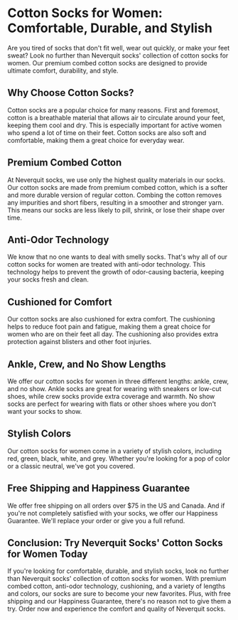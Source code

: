 # Cotton Socks for Women: Comfortable, Durable, and Stylish

Are you tired of socks that don't fit well, wear out quickly, or make your feet sweat? Look no further than Neverquit socks' collection of cotton socks for women. Our premium combed cotton socks are designed to provide ultimate comfort, durability, and style.

## Why Choose Cotton Socks?

Cotton socks are a popular choice for many reasons. First and foremost, cotton is a breathable material that allows air to circulate around your feet, keeping them cool and dry. This is especially important for active women who spend a lot of time on their feet. Cotton socks are also soft and comfortable, making them a great choice for everyday wear.

## Premium Combed Cotton

At Neverquit socks, we use only the highest quality materials in our socks. Our cotton socks are made from premium combed cotton, which is a softer and more durable version of regular cotton. Combing the cotton removes any impurities and short fibers, resulting in a smoother and stronger yarn. This means our socks are less likely to pill, shrink, or lose their shape over time.

## Anti-Odor Technology

We know that no one wants to deal with smelly socks. That's why all of our cotton socks for women are treated with anti-odor technology. This technology helps to prevent the growth of odor-causing bacteria, keeping your socks fresh and clean.

## Cushioned for Comfort

Our cotton socks are also cushioned for extra comfort. The cushioning helps to reduce foot pain and fatigue, making them a great choice for women who are on their feet all day. The cushioning also provides extra protection against blisters and other foot injuries.

## Ankle, Crew, and No Show Lengths

We offer our cotton socks for women in three different lengths: ankle, crew, and no show. Ankle socks are great for wearing with sneakers or low-cut shoes, while crew socks provide extra coverage and warmth. No show socks are perfect for wearing with flats or other shoes where you don't want your socks to show.

## Stylish Colors

Our cotton socks for women come in a variety of stylish colors, including red, green, black, white, and grey. Whether you're looking for a pop of color or a classic neutral, we've got you covered.

## Free Shipping and Happiness Guarantee

We offer free shipping on all orders over $75 in the US and Canada. And if you're not completely satisfied with your socks, we offer our Happiness Guarantee. We'll replace your order or give you a full refund.

## Conclusion: Try Neverquit Socks' Cotton Socks for Women Today

If you're looking for comfortable, durable, and stylish socks, look no further than Neverquit socks' collection of cotton socks for women. With premium combed cotton, anti-odor technology, cushioning, and a variety of lengths and colors, our socks are sure to become your new favorites. Plus, with free shipping and our Happiness Guarantee, there's no reason not to give them a try. Order now and experience the comfort and quality of Neverquit socks.